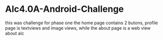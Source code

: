 # Alc4.0A-Android-Challenge
this was challenge for phase one 
the home page contains 2 butons, profile page is textviews and image views, while the about page is a web view about alc
